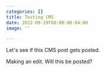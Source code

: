 ```yaml
---
categories: []
title: Testing CMS
date: 2022-09-29T00:00:00-04:00
image: ''

---
```

Let's see if this CMS post gets posted.

Making an edit. Will this be posted?